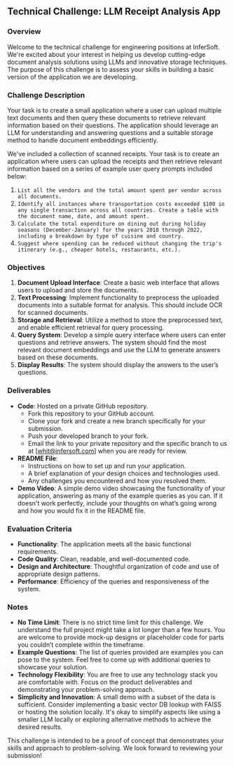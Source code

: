 ## Technical Challenge: LLM Receipt Analysis App

### Overview
Welcome to the technical challenge for engineering positions at InferSoft. We're excited about your interest in helping us develop cutting-edge document analysis solutions using LLMs and innovative storage techniques. The purpose of this challenge is to assess your skills in building a basic version of the application we are developing.

### Challenge Description
Your task is to create a small application where a user can upload multiple text documents and then query these documents to retrieve relevant information based on their questions. The application should leverage an LLM for understanding and answering questions and a suitable storage method to handle document embeddings efficiently.

We've included a collection of scanned receipts. Your task is to create an application where users can upload the receipts and then retrieve relevant information based on a series of example user query prompts included below:

1. `List all the vendors and the total amount spent per vendor across all documents.`
2. `Identify all instances where transportation costs exceeded $100 in any single transaction across all countries. Create a table with the document name, date, and amount spent.`
3. `Calculate the total expenditure on dining out during holiday seasons (December-January) for the years 2018 through 2022, including a breakdown by type of cuisine and country.`
4. `Suggest where spending can be reduced without changing the trip's itinerary (e.g., cheaper hotels, restaurants, etc.).`

### Objectives
1. **Document Upload Interface**: Create a basic web interface that allows users to upload and store the documents.
2. **Text Processing**: Implement functionality to preprocess the uploaded documents into a suitable format for analysis. This should include OCR for scanned documents.
3. **Storage and Retrieval**: Utilize a method to store the preprocessed text, and enable efficient retrieval for query processing.
4. **Query System**: Develop a simple query interface where users can enter questions and retrieve answers. The system should find the most relevant document embeddings and use the LLM to generate answers based on these documents.
5. **Display Results**: The system should display the answers to the user’s questions.

### Deliverables
- **Code**: Hosted on a private GitHub repository.
  - Fork this repository to your GitHub account.
  - Clone your fork and create a new branch specifically for your submission.
  - Push your developed branch to your fork.
  - Email the link to your private repository and the specific branch to us at [whit@infersoft.com] when you are ready for review.
- **README File**:
  - Instructions on how to set up and run your application.
  - A brief explanation of your design choices and technologies used.
  - Any challenges you encountered and how you resolved them.
- **Demo Video**: A simple demo video showcasing the functionality of your application, answering as many of the example queries as you can. If it doesn't work perfectly, include your thoughts on what’s going wrong and how you would fix it in the README file.

### Evaluation Criteria
- **Functionality**: The application meets all the basic functional requirements.
- **Code Quality**: Clean, readable, and well-documented code.
- **Design and Architecture**: Thoughtful organization of code and use of appropriate design patterns.
- **Performance**: Efficiency of the queries and responsiveness of the system.

### Notes
- **No Time Limit**: There is no strict time limit for this challenge. We understand the full project might take a lot longer than a few hours. You are welcome to provide mock-up designs or placeholder code for parts you couldn’t complete within the timeframe.
- **Example Questions**: The list of queries provided are examples you can pose to the system. Feel free to come up with additional queries to showcase your solution.
- **Technology Flexibility**: You are free to use any technology stack you are comfortable with. Focus on the product deliverables and demonstrating your problem-solving approach.
- **Simplicity and Innovation**: A small demo with a subset of the data is sufficient. Consider implementing a basic vector DB lookup with FAISS or hosting the solution locally. It's okay to simplify aspects like using a smaller LLM locally or exploring alternative methods to achieve the desired results.

This challenge is intended to be a proof of concept that demonstrates your skills and approach to problem-solving. We look forward to reviewing your submission!
